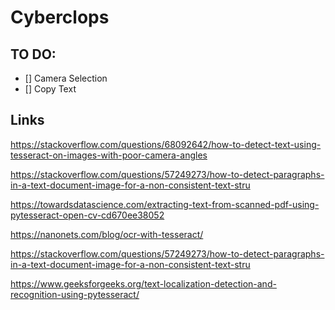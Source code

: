 # Cyberclops

## TO DO:

- [] Camera Selection
- [] Copy Text



## Links
https://stackoverflow.com/questions/68092642/how-to-detect-text-using-tesseract-on-images-with-poor-camera-angles

https://stackoverflow.com/questions/57249273/how-to-detect-paragraphs-in-a-text-document-image-for-a-non-consistent-text-stru

https://towardsdatascience.com/extracting-text-from-scanned-pdf-using-pytesseract-open-cv-cd670ee38052

https://nanonets.com/blog/ocr-with-tesseract/


https://stackoverflow.com/questions/57249273/how-to-detect-paragraphs-in-a-text-document-image-for-a-non-consistent-text-stru


https://www.geeksforgeeks.org/text-localization-detection-and-recognition-using-pytesseract/